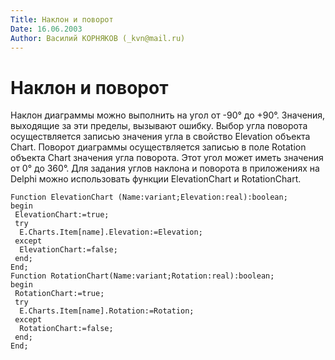 ```yaml
---
Title: Наклон и поворот
Date: 16.06.2003
Author: Василий КОРНЯКОВ (_kvn@mail.ru)
---
```



Наклон и поворот
================

Наклон диаграммы можно выполнить на угол от -90° до +90°. Значения,
выходящие за эти пределы, вызывают ошибку. Выбор угла поворота
осуществляется записью значения угла в свойство Elevation объекта Chart.
Поворот диаграммы осуществляется записью в поле Rotation объекта Chart
значения угла поворота. Этот угол может иметь значения от 0° до 360°.
Для задания углов наклона и поворота в приложениях на Delphi можно
использовать функции ElevationChart и RotationChart.

    Function ElevationChart (Name:variant;Elevation:real):boolean;
    begin
     ElevationChart:=true;
     try
      E.Charts.Item[name].Elevation:=Elevation;
     except
      ElevationChart:=false;
     end;
    End;
    Function RotationChart(Name:variant;Rotation:real):boolean;
    begin
     RotationChart:=true;
     try
      E.Charts.Item[name].Rotation:=Rotation;
     except
      RotationChart:=false;
     end;
    End;

 
